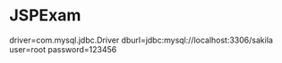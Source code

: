 # JSPExam
driver=com.mysql.jdbc.Driver
dburl=jdbc:mysql://localhost\:3306/sakila
user=root
password=123456